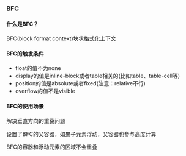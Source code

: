### BFC

#### 什么是BFC？

BFC(block format context)块状格式化上下文

#### BFC的触发条件

- float的值不为none
- display的值是inline-block或者table相关的(比如table、table-cell等)
- position的值是absolute或者fixed(注意：relative不行)
- overflow的值不是visible

#### BFC的使用场景

解决垂直方向的重叠问题

设置了BFC的父容器，如果子元素浮动，父容器也参与高度计算

BFC的容器和浮动元素的区域不会重叠

